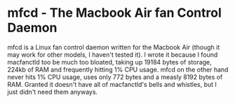 mfcd - The Macbook Air fan Control Daemon
===
mfcd is a Linux fan control daemon written for the Macbook Air (though it may
work for other models, I haven't tested it). I wrote it because I found
macfanctld too be much too bloated, taking up 19184 bytes of storage, 224kb of
RAM and frequently hitting 1% CPU usage. mfcd on the other hand never hits 1%
CPU usage, uses only 772 bytes and a measly 8192 bytes of RAM. Granted it
doesn't have all of macfanctld's bells and whistles, but I just didn't need them
anyways.
